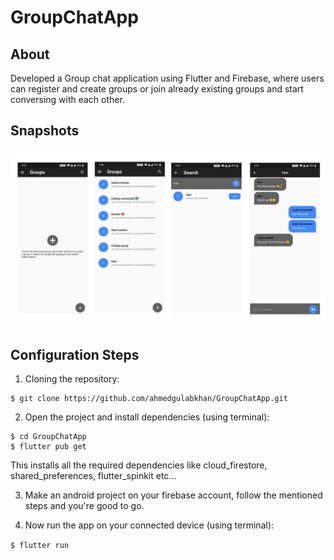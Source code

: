 # GroupChatApp
## About
Developed a Group chat application using Flutter and Firebase, where users can register and create groups or join already existing groups and start conversing with each other.

## Snapshots

![Screenshots](/snapshots/5.png)

## Configuration Steps
1. Cloning the repository:

```
$ git clone https://github.com/ahmedgulabkhan/GroupChatApp.git
```

2. Open the project and install dependencies (using terminal):

```
$ cd GroupChatApp
$ flutter pub get
```
This installs all the required dependencies like cloud_firestore, shared_preferences, flutter_spinkit etc...

3. Make an android project on your firebase account, follow the mentioned steps and you're good to go.

4. Now run the app on your connected device (using terminal):

`$ flutter run`
